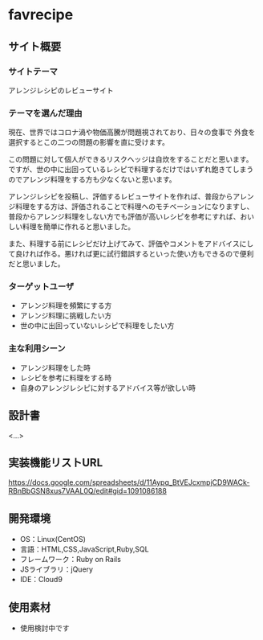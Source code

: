 # favrecipe

## サイト概要
### サイトテーマ
アレンジレシピのレビューサイト

### テーマを選んだ理由
現在、世界ではコロナ渦や物価高騰が問題視されており、日々の食事で
外食を選択するとこの二つの問題の影響を直に受けます。

この問題に対して個人ができるリスクヘッジは自炊をすることだと思います。
ですが、世の中に出回っているレシピで料理するだけではいずれ飽きてしまう
のでアレンジ料理をする方も少なくないと思います。

アレンジレシピを投稿し、評価するレビューサイトを作れば、普段からアレン
ジ料理をする方は、評価されることで料理へのモチベーションになりますし、
普段からアレンジ料理をしない方でも評価が高いレシピを参考にすれば、おい
しい料理を簡単に作れると思いました。

また、料理する前にレシピだけ上げてみて、評価やコメントをアドバイスにし
て良ければ作る。悪ければ更に試行錯誤するといった使い方もできるので便利
だと思いました。

### ターゲットユーザ
- アレンジ料理を頻繁にする方
- アレンジ料理に挑戦したい方
- 世の中に出回っていないレシピで料理をしたい方

### 主な利用シーン
- アレンジ料理をした時
- レシピを参考に料理をする時
- 自身のアレンジレシピに対するアドバイス等が欲しい時

## 設計書
<...>

## 実装機能リストURL
https://docs.google.com/spreadsheets/d/11Aypq_BtVEJcxmpjCD9WACk-RBnBbGSN8xus7VAAL0Q/edit#gid=1091086188

## 開発環境
- OS：Linux(CentOS)
- 言語：HTML,CSS,JavaScript,Ruby,SQL
- フレームワーク：Ruby on Rails
- JSライブラリ：jQuery
- IDE：Cloud9

## 使用素材
- 使用検討中です